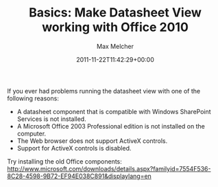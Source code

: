 ﻿---
title: 'Basics: Make Datasheet View working with Office 2010'
author: Max Melcher
aliases:
   - "/post/2011-11-22-basics-make-datasheet-view-working-with-office-2010/"
2011: "11"
type: post
date: 2011-11-22T11:42:29+00:00
url: /2011/11/basics-make-datasheet-view-working-with-office-2010/
yourls_shorturl:
  - http://melcher.it/s/F
categories:
  - Misc
  - Uncategorized

---
If you ever had problems running the datasheet view with one of the following reasons:

  * A datasheet component that is compatible with Windows SharePoint Services is not installed.
  * A Microsoft Office 2003 Professional edition is not installed on the computer.
  * The Web browser does not support ActiveX controls.
  * Support for ActiveX controls is disabled.

Try installing the old Office components:  
http://www.microsoft.com/downloads/details.aspx?familyid=7554F536-8C28-4598-9B72-EF94E038C891&displaylang=en
